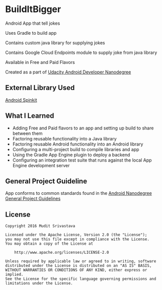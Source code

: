 # BuildItBigger
Android App that tell jokes

Uses Gradle to build app

Contains custom java library for supplying jokes

Contains Google Cloud Endpoints module to supply joke from java library 

Available in Free and Paid Flavors

Created as a part of [Udacity Android Developer Nanodegree](https://www.udacity.com/course/android-developer-nanodegree-by-google--nd801)

## External Library Used
[Android Spinkit](https://github.com/ybq/Android-SpinKit)

## What I Learned
- Adding Free and Paid flavors to an app and setting up build to share between them
- Factoring reusable functionality into a Java library
- Factoring reusable Android functionality into an Android library
- Configuring a multi-project build to compile libraries and app
- Using the Gradle App Engine plugin to deploy a backend
- Configuring an integration test suite that runs against the local App Engine development server

## General Project Guideline
App conforms to common standards found in the [Android Nanodegree General Project Guidelines](http://udacity.github.io/android-nanodegree-guidelines/core.html)

## License

```
Copyright 2016 Mudit Srivastava

Licensed under the Apache License, Version 2.0 (the "License");
you may not use this file except in compliance with the License.
You may obtain a copy of the License at

    http://www.apache.org/licenses/LICENSE-2.0

Unless required by applicable law or agreed to in writing, software
distributed under the License is distributed on an "AS IS" BASIS,
WITHOUT WARRANTIES OR CONDITIONS OF ANY KIND, either express or implied.
See the License for the specific language governing permissions and
limitations under the License.
```

